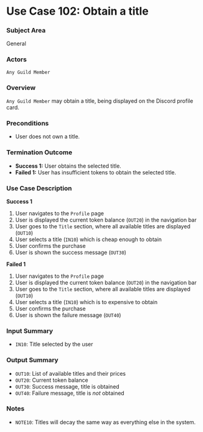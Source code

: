 # Use Case 102: Obtain a title

### Subject Area
General

### Actors
`Any Guild Member`

### Overview
`Any Guild Member` may obtain a title, being displayed on the Discord profile card.

### Preconditions
- User does not own a title.

### Termination Outcome
- **Success 1:** User obtains the selected title.
- **Failed 1:** User has insufficient tokens to obtain the selected title.

### Use Case Description
**Success 1**
1. User navigates to the `Profile` page
2. User is displayed the current token balance (`OUT20`) in the navigation bar
3. User goes to the `Title` section, where all available titles are displayed (`OUT10`)
4. User selects a title (`IN10`) which is cheap enough to obtain
5. User confirms the purchase
6. User is shown the success message (`OUT30`)

**Failed 1**
1. User navigates to the `Profile` page
2. User is displayed the current token balance (`OUT20`) in the navigation bar
3. User goes to the `Title` section, where all available titles are displayed (`OUT10`)
4. User selects a title (`IN10`) which is to expensive to obtain
5. User confirms the purchase
6. User is shown the failure message (`OUT40`)

### Input Summary
- `IN10`: Title selected by the user

### Output Summary
- `OUT10`: List of available titles and their prices
- `OUT20`: Current token balance
- `OUT30`: Success message, title is obtained
- `OUT40`: Failure message, title is *not* obtained

### Notes
- `NOTE10`: Titles will decay the same way as everything else in the system.